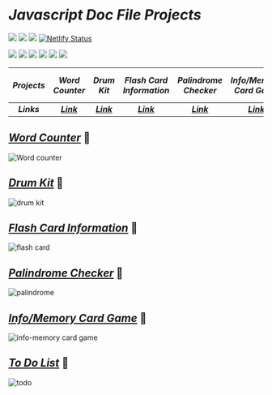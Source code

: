 # _Javascript Doc File Projects_
<img src="https://img.shields.io/badge/JavaScript Doc Projects-Javascript-yellow" /> <img src="https://img.shields.io/badge/Course-Full%20Stack%20JavaScript%20Web%20Developer%20Bootcamp-brightgreen" /> <img src="https://img.shields.io/badge/Instructor-Hitesh%20Chowdhary%20Sir-orange" />
[![Netlify Status](https://api.netlify.com/api/v1/badges/24689925-d1f1-434c-a82e-0780baef19cc/deploy-status)](https://app.netlify.com/sites/js-palindrome-checker/deploys)
<br>

<img src="https://img.shields.io/badge/Project 1-Word Counter-5D3FD3" /> <img src="https://img.shields.io/badge/Project 2-Drum Kit-5D3FD3" /> <img src="https://img.shields.io/badge/Project 3-Flash Card Information-5D3FD3" /> <img src="https://img.shields.io/badge/Project 4-Palindrome Checker-5D3FD3" /> <img src="https://img.shields.io/badge/Project 5-Info/Memory Card Game-5D3FD3" /> <img src="https://img.shields.io/badge/Project 6-To Do List-5D3FD3" />

| _Projects_ | _Word Counter_ | _Drum Kit_ | _Flash Card Information_ | _Palindrome Checker_ | _Info/Memory Card Game_ | _To Do List_ | _To Do List_ |
| :---:   | :---: | :---: |  :---: |  :---: |  :---: |  :---: |  :---: |
| _<b>Links</b>_ | _<b>[Link](https://wordcounter-js.netlify.app/)</b>_ | _<b>[Link](https://drum-kit-in-js.netlify.app/)</b>_ | _<b>[Link](https://flash-card-information-in-js.netlify.app/)</b>_ | _<b>[Link](https://js-palindrome-checker.netlify.app/)</b>_ | _<b>[Link](https://info-memory-card-game.netlify.app/)</b>_ | _<b>[Link](https://todo-list-in-js.netlify.app/)</b>_ | _<b>[Link](https://wordcounter-js.netlify.app/)</b>_ | _<b>[Link](https://wordcounter-js.netlify.app/)</b>_ |


## _[Word Counter](https://wordcounter-js.netlify.app/)_ 🔗
![Word counter](https://user-images.githubusercontent.com/91872149/209664699-adf6cff4-7097-49a5-8aed-039102e81f40.png)

## _[Drum Kit](https://drum-kit-in-js.netlify.app/)_ 🔗
![drum kit](https://user-images.githubusercontent.com/91872149/210045833-444b4d30-9c83-4611-b92e-8839723b24fa.png)

## _[Flash Card Information](https://flash-card-information-in-js.netlify.app/)_ 🔗
![flash card](https://user-images.githubusercontent.com/91872149/210039051-bf018b39-52af-4d3c-9db5-75c895cf0320.png)

## _[Palindrome Checker](https://js-palindrome-checker.netlify.app/)_ 🔗
![palindrome](https://user-images.githubusercontent.com/91872149/210039264-14a47119-c629-46c8-9b20-e988495c2901.png)

## _[Info/Memory Card Game](https://info-memory-card-game.netlify.app/)_ 🔗
![info-memory card game](https://user-images.githubusercontent.com/91872149/210045024-4d6c088c-561c-45e6-9a61-c2d69b734cc2.png)

## _[To Do List](https://todo-list-in-js.netlify.app/)_ 🔗
![todo](https://user-images.githubusercontent.com/91872149/210050631-6d6b1c92-067a-4735-a481-3fbb9ebc6869.png)
